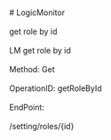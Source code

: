 <br>#     LogicMonitor</br>
<br>get role by id</br>
<br>LM get role by id</br>
<br>Method: Get</br>
<br>OperationID: getRoleById</br>
<br>EndPoint:</br>
<br>/setting/roles/{id}</br>
